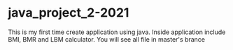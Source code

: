 # java_project_2-2021
This is my first time create application using java. Inside application include BMI, BMR and LBM calculator. You will see all file in master's brance
